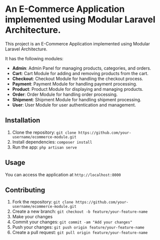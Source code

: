 # An E-Commerce Application implemented using Modular Laravel Architecture.

This project is an E-Commerce Application implemented using Modular Laravel Architecture.   

It has the following modules:   
- **Admin**: Admin Panel for managing products, categories, and orders.
- **Cart**: Cart Module for adding and removing products from the cart.
- **Checkout**: Checkout Module for handling the checkout process.
- **Payment**: Payment Module for handling payment processing.
- **Product**: Product Module for displaying and managing products.
- **Order**: Order Module for handling order processing.
- **Shipment**: Shipment Module for handling shipment processing.
- **User**: User Module for user authentication and management.

## Installation

1. Clone the repository: `git clone https://github.com/your-username/ecommerce-module.git`
2. Install dependencies: `composer install`
3. Run the app: `php artisan serve`

## Usage

You can access the application at `http://localhost:8000`

## Contributing

1. Fork the repository: `git clone https://github.com/your-username/ecommerce-module.git`
2. Create a new branch: `git checkout -b feature/your-feature-name`
3. Make your changes
4. Commit your changes: `git commit -am "Add your changes"`
5. Push your changes: `git push origin feature/your-feature-name`
6. Create a pull request: `git pull origin feature/your-feature-name`
